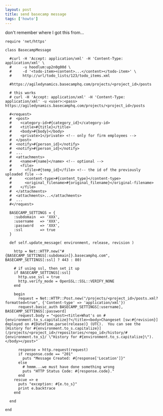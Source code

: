 ```yaml
---
layout: post
title: send basecamp message
tags: ['howto']
---
```


don't remember where I got this from...

    require 'net/https'

    class BasecampMessage

      #curl -H 'Accept: application/xml' -H 'Content-Type: application/xml' \
      #     -u hoodlum:up2n0g00d \
      #     -d '<todo-item><content>...</content></todo-item>' \
      #     http://url/todo_lists/123/todo_items.xml

      #https://agiledynamics.basecamphq.com/projects/<project_id>/posts

      # this works
      # curl -H 'Accept: application/xml' -H 'Content-Type: application/xml' -u <user>:<pass> https://agiledynamics.basecamphq.com/projects/<project_id>/posts

      #<request>
      #  <post>
      #    <category-id>#{category_id}</category-id>
      #    <title>#{title}</title>
      #    <body>#{body}</body>
      #    <private>1</private> <!-- only for firm employees -->
      #  </post>
      #  <notify>#{person_id}</notify>
      #  <notify>#{person_id}</notify>
      #  ...
      #  <attachments>
      #    <name>#{name}</name> <!-- optional -->
      #    <file>
      #      <file>#{temp_id}</file> <!-- the id of the previously uploaded file -->
      #      <content-type>#{content_type}</content-type>
      #      <original_filename>#{original_filename}</original-filename>
      #    </file>
      #  </attachments>
      #  <attachments>...</attachments>
      #  ...
      #</request>

      BASECAMP_SETTINGS = {
        :subdomain  => 'XXX',
        :username   => 'XXX',
        :password   => 'XXX',
        :ssl        => true
      }

      def self.update_message( environment, release, revision )

        http = Net::HTTP.new("#{BASECAMP_SETTINGS[:subdomain]}.basecamphq.com", BASECAMP_SETTINGS[:ssl] ? 443 : 80)

        # if using ssl, then set it up
        if BASECAMP_SETTINGS[:ssl]
          http.use_ssl = true
          http.verify_mode = OpenSSL::SSL::VERIFY_NONE
        end

        begin
          request = Net::HTTP::Post.new("/projects/<project_id>/posts.xml?formatted=true", {'Content-type' => 'application/xml'})
          request.basic_auth BASECAMP_SETTINGS[:username], BASECAMP_SETTINGS[:password]
          request.body = "<post><title>What's on #{environment.to_s.capitalize}?</title><body>Changeset [sw:#{revision}] deployed on #{DateTime.parse(release)} (UTC).  You can see the [History for #{environment.to_s.capitalize}] (/projects/<project_id>/repositories/<repo_id>/history/#{environment.to_s}/ \"History for #{environment.to_s.capitalize}\").</body></post>"

          response = http.request(request)
          if response.code == "201"
            puts "Message Created: #{response['Location']}"
          else
            # hmmm...we must have done something wrong
            puts "HTTP Status Code: #{response.code}."
          end
        rescue => e
          puts "exception: #{e.to_s}"
          print e.backtrace
        end

      end
      
    end

